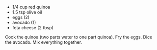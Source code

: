   * 1/4 cup red quinoa
  * 1.5 tsp olive oil
  * eggs (2)
  * avocado (1)
  * feta cheese (2 tbsp)

Cook the quinoa (two parts water to one part quinoa). Fry the eggs. Dice the avocado. Mix everything together.
